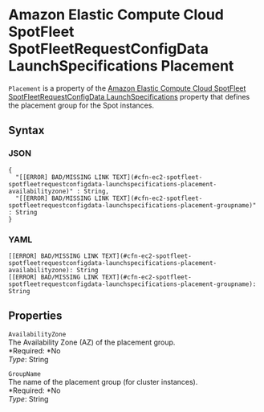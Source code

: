 # Amazon Elastic Compute Cloud SpotFleet SpotFleetRequestConfigData LaunchSpecifications Placement<a name="aws-properties-ec2-spotfleet-spotfleetrequestconfigdata-launchspecifications-placement"></a>

`Placement` is a property of the [Amazon Elastic Compute Cloud SpotFleet SpotFleetRequestConfigData LaunchSpecifications](aws-properties-ec2-spotfleet-spotfleetrequestconfigdata-launchspecifications.md) property that defines the placement group for the Spot instances\.

## Syntax<a name="w3ab2c21c14d642b5"></a>

### JSON<a name="aws-properties-ec2-spotfleet-spotfleetrequestconfigdata-launchspecifications-placement-syntax.json"></a>

```
{
  "[[ERROR] BAD/MISSING LINK TEXT](#cfn-ec2-spotfleet-spotfleetrequestconfigdata-launchspecifications-placement-availabilityzone)" : String,
  "[[ERROR] BAD/MISSING LINK TEXT](#cfn-ec2-spotfleet-spotfleetrequestconfigdata-launchspecifications-placement-groupname)" : String
}
```

### YAML<a name="aws-properties-ec2-spotfleet-spotfleetrequestconfigdata-launchspecifications-placement-syntax.yaml"></a>

```
[[ERROR] BAD/MISSING LINK TEXT](#cfn-ec2-spotfleet-spotfleetrequestconfigdata-launchspecifications-placement-availabilityzone): String
[[ERROR] BAD/MISSING LINK TEXT](#cfn-ec2-spotfleet-spotfleetrequestconfigdata-launchspecifications-placement-groupname): String
```

## Properties<a name="w3ab2c21c14d642b7"></a>

`AvailabilityZone`  
The Availability Zone \(AZ\) of the placement group\.  
*Required: *No  
*Type*: String

`GroupName`  
The name of the placement group \(for cluster instances\)\.  
*Required: *No  
*Type*: String